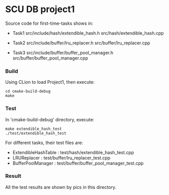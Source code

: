 # SCU DB project1
Source code for first-time-tasks shows in:

* Task1
src/include/hash/extendible_hash.h
src/hash/extendible_hash.cpp

* Task2
src/include/buffer/lru_replacer.h
src/buffer/lru_replacer.cpp

* Task3
src/include/buffer/buffer_pool_manager.h
src/buffer/buffer_pool_manager.cpp


### Build
Using CLion to load Project1, then execute:
```
cd cmake-build-debug
make
```

### Test
In 'cmake-build-debug' directory, execute:
```
make extendible_hash_test
./test/extendible_hash_test
```
For different tasks, their test files are:
* ExtendibleHashTable : test/hash/extendible_hash_test.cpp
* LRUReplacer : test/buffer/lru_replacer_test.cpp
* BufferPoolManager : test/buffer/buffer_pool_manager_test.cpp

### Result
All the test results are shown by pics in this directory.



